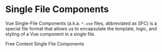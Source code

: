# Single File Components

Vue Single-File Components (a.k.a. `*.vue` files, abbreviated as SFC) is a special file format that allows us to encapsulate the template, logic, and styling of a Vue component in a single file.

<ResourceGroupTitle>Free Content</ResourceGroupTitle>
<BadgeLink colorScheme='blue' badgeText='Official Documentation' href='https://vuejs.org/guide/scaling-up/sfc.html'>Single File Components</BadgeLink>

